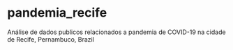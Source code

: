 # pandemia_recife
Análise de dados publicos relacionados a pandemia de COVID-19 na cidade de Recife, Pernambuco, Brazil
